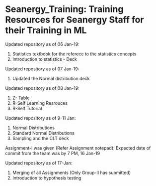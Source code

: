 # Seanergy_Training: Training Resources for Seanergy Staff for their Training in ML 

Updated repository as of 06 Jan-19:
1. Statistics textbook for the referece to the statistics concepts
2. Introduction to statistics - Deck

Updated repository as of 07 Jan-19:
1. Updated the Normal distribution deck

Updated repository as of 08 Jan-19:
1. Z- Table
2. R-Self Learning Resrouces 
3. R-Self Tutorial

Updated repository as of 9-11 Jan:
1. Normal Distributions
2. Standard Normal Distributions
3. Sampling and the CLT deck

Assignment-I was given (Refer Assignment notepad): Expected date of commit from the team was by 7 PM, 16 Jan-19

Updated repository as of 17-Jan:
1. Merging of all Assignments (Only Group-II has submitted)
2. Introduction to hypothesis testing
